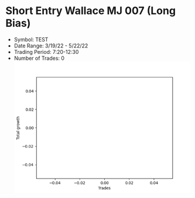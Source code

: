 # Short Entry Wallace MJ 007 (Long Bias)
- Symbol: TEST
- Date Range: 3/19/22 - 5/22/22
- Trading Period: 7:20-12:30
- Number of Trades: 0
![Plot](ShortEntryWallaceMJ007TEST(LongBias).png)



































